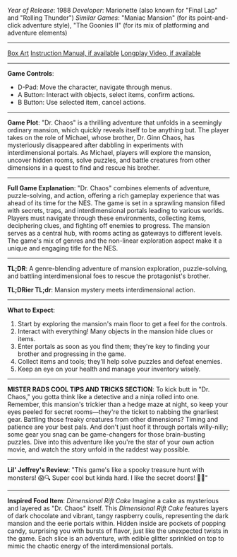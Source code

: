 *Year of Release*: 1988
*Developer*: Marionette (also known for "Final Lap" and "Rolling Thunder")
*Similar Games*: "Maniac Mansion" (for its point-and-click adventure style), "The Goonies II" (for its mix of platforming and adventure elements)

---
[Box Art](https://www.google.com/search?newwindow=1&sca_esv=171a28ce0fc58a51&q=NES+Game+Box+Art+Dr+Chaos&uds=AMwkrPvg5PKm_dNhMKTbEqnEKe3-6XxiOpNFjFnlqxFDMqlwhD6DPVRAm9-_1gPBbxy9DIo_-S5UzNiyucG_Gr6nVqbvCtLly5uEc6a3pXEPsUbauYHkPixzlqsDC7Hx8tvooks1KEQd&udm=2&sa=X&ved=2ahUKEwi1r5fThMWEAxVsGtAFHU9IDJYQtKgLegQIDBAB&biw=1536&bih=714&dpr=1.25) 
[Instruction Manual, if available](https://www.google.com/search?q=NES+Instruction+Manual+Dr+Chaos)
[Longplay Video, if available](https://www.youtube.com/results?search_query=nes+full+longplay+Dr+Chaos) 

- - -
**Game Controls**:
- D-Pad: Move the character, navigate through menus.
- A Button: Interact with objects, select items, confirm actions.
- B Button: Use selected item, cancel actions.

- - -
**Game Plot**:
"Dr. Chaos" is a thrilling adventure that unfolds in a seemingly ordinary mansion, which quickly reveals itself to be anything but. The player takes on the role of Michael, whose brother, Dr. Ginn Chaos, has mysteriously disappeared after dabbling in experiments with interdimensional portals. As Michael, players will explore the mansion, uncover hidden rooms, solve puzzles, and battle creatures from other dimensions in a quest to find and rescue his brother.

- - -
**Full Game Explanation**: "Dr. Chaos" combines elements of adventure, puzzle-solving, and action, offering a rich gameplay experience that was ahead of its time for the NES. The game is set in a sprawling mansion filled with secrets, traps, and interdimensional portals leading to various worlds. Players must navigate through these environments, collecting items, deciphering clues, and fighting off enemies to progress. The mansion serves as a central hub, with rooms acting as gateways to different levels. The game's mix of genres and the non-linear exploration aspect make it a unique and engaging title for the NES.

- - -
**TL;DR**: A genre-blending adventure of mansion exploration, puzzle-solving, and battling interdimensional foes to rescue the protagonist's brother.

**TL;DRier TL;dr**: Mansion mystery meets interdimensional action.

- - -
**What to Expect**: 
1. Start by exploring the mansion's main floor to get a feel for the controls.
2. Interact with everything! Many objects in the mansion hide clues or items.
3. Enter portals as soon as you find them; they're key to finding your brother and progressing in the game.
4. Collect items and tools; they'll help solve puzzles and defeat enemies.
5. Keep an eye on your health and manage your inventory wisely.

---

**MISTER RADS COOL TIPS AND TRICKS SECTION**: To kick butt in "Dr. Chaos," you gotta think like a detective and a ninja rolled into one. Remember, this mansion's trickier than a hedge maze at night, so keep your eyes peeled for secret rooms—they're the ticket to nabbing the gnarliest gear. Battling those freaky creatures from other dimensions? Timing and patience are your best pals. And don't just hoof it through portals willy-nilly; some gear you snag can be game-changers for those brain-busting puzzles. Dive into this adventure like you're the star of your own action movie, and watch the story unfold in the raddest way possible.

---
**Lil' Jeffrey's Review**: "This game's like a spooky treasure hunt with monsters! 😱🔍 Super cool but kinda hard. I like the secret doors! 🚪✨"

---
**Inspired Food Item**: *Dimensional Rift Cake*
Imagine a cake as mysterious and layered as "Dr. Chaos" itself. This *Dimensional Rift Cake* features layers of dark chocolate and vibrant, tangy raspberry coulis, representing the dark mansion and the eerie portals within. Hidden inside are pockets of popping candy, surprising you with bursts of flavor, just like the unexpected twists in the game. Each slice is an adventure, with edible glitter sprinkled on top to mimic the chaotic energy of the interdimensional portals.